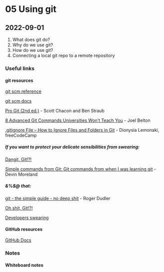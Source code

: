 # 05 Using git 

## 2022-09-01

1. What does git do?
2. Why do we use git?
3. How do we use git?
4. Connecting a local git repo to a remote repository

### Useful links

#### git resources

[git scm reference](https://git-scm.com/doc)

[git scm docs](https://git-scm.com/docs/git)

[Pro Git (2nd ed.)](https://git-scm.com/book/en/v2) - Scott Chacon and Ben Straub

[8 Advanced Git Commands Universities Won’t Teach You](https://betterprogramming.pub/8-advanced-git-commands-university-wont-teach-you-fe63b483d34b) - Joel Belton

[.gitignore File – How to Ignore Files and Folders in Git](https://www.freecodecamp.org/news/gitignore-file-how-to-ignore-files-and-folders-in-git/amp/) - Dionysia Lemonaki, freeCodeCamp

##### If you want to protect your delicate sensibilities from swearing:

[Dangit, Git!?!](https://dangitgit.com/en)

[Simple commands from Git: Git commands from when I was learning git](https://medium.com/all-things-devops/simple-commands-for-git-3a0c5d36b46e) - Devin Moreland

##### &%$@ that:

[git - the simple guide - no deep shit](https://rogerdudler.github.io/git-guide/) - Roger Dudler

[Oh shit, Git!?!](https://ohshitgit.com/)

[Developers swearing](https://twitter.com/gitlost)

#### GitHub resources

[GitHub Docs](https://docs.github.com/en)

### Notes

#### Whiteboard notes

